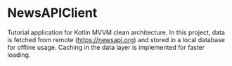 # NewsAPIClient
Tutorial application for Kotlin MVVM clean architecture. In this project, data is fetched from remote (https://newsapi.org) and stored in a local database for offline usage. Caching in the data layer is implemented for faster loading.
